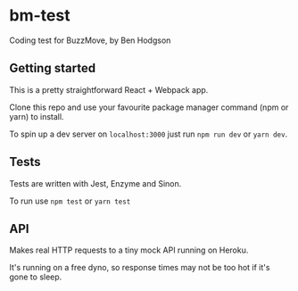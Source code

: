 # bm-test

Coding test for BuzzMove, by Ben Hodgson

## Getting started

This is a pretty straightforward React + Webpack app.

Clone this repo and use your favourite package manager command (npm or yarn) to install.

To spin up a dev server on `localhost:3000` just run `npm run dev` or `yarn dev`.

## Tests

Tests are written with Jest, Enzyme and Sinon.

To run use `npm test` or `yarn test`

## API

Makes real HTTP requests to a tiny mock API running on Heroku.

It's running on a free dyno, so response times may not be too hot if it's gone to sleep.
